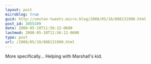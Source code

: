 ```yaml
---
layout: post
microblog: true
guid: http://vmstan-tweets.micro.blog/2008/05/10/808131990.html
post_id: 3055109
date: 2008-05-10T11:56:12-0600
lastmod: 2008-05-10T11:56:12-0600
type: post
url: /2008/05/10/808131990.html
---
```

More specifically... Helping with Marshall's kid.
